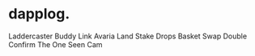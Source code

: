 # dapplog.

Laddercaster
Buddy Link
Avaria Land
Stake Drops
Basket Swap
Double Confirm
The One
Seen Cam

